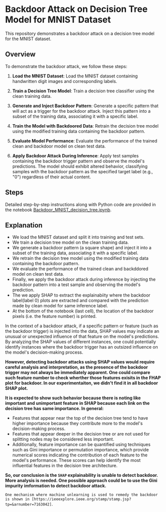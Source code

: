 # Backdoor Attack on Decision Tree Model for MNIST Dataset

This repository demonstrates a backdoor attack on a decision tree model for the MNIST dataset. 

## Overview

To demonstrate the backdoor attack, we follow these steps:

1. **Load the MNIST Dataset**: Load the MNIST dataset containing handwritten digit images and corresponding labels.

2. **Train a Decision Tree Model**: Train a decision tree classifier using the clean training data.

3. **Generate and Inject Backdoor Pattern**: Generate a specific pattern that will act as a trigger for the backdoor attack. Inject this pattern into a subset of the training data, associating it with a specific label.

4. **Train the Model with Backdoored Data**: Retrain the decision tree model using the modified training data containing the backdoor pattern.

5. **Evaluate Model Performance**: Evaluate the performance of the trained clean and backdoor model on clean test data.

6. **Apply Backdoor Attack During Inference**: Apply test samples containing the backdoor trigger pattern and observe the model's predictions. The model should exhibit altered behavior, classifying samples with the backdoor pattern as the specified target label (e.g., "0") regardless of their actual content.

## Steps

Detailed step-by-step instructions along with Python code are provided in the notebook [Backdoor_MNIST_decision_tree.ipynb](Backdoor_MNIST_decision_tree.ipynb).

## Explanation

- We load the MNIST dataset and split it into training and test sets.
- We train a decision tree model on the clean training data.
- We generate a backdoor pattern (a square shape) and inject it into a subset of the training data, associating it with a specific label.
- We retrain the decision tree model using the modified training data containing the backdoor pattern.
- We evaluate the performance of the trained clean and backddored model on clean test data.
- Finally, we apply the backdoor attack during inference by injecting the backdoor pattern into a test sample and observing the model's prediction.
- The we apply SHAP to extract the explainabiity where the backdoor label(label 0) plots are extracted and compared with the prediction made by clean model for same inference label.
- At the bottom of the notebook (last cell), the location of the backdoor pixels (i.e. the feature number) is printed.

In the context of a backdoor attack, if a specific pattern or feature (such as the backdoor trigger) is injected into the data, SHAP values may indicate an unusual or unexpected influence of that feature on the model's predictions. By analyzing the SHAP values of different instances, one could potentially identify instances where the backdoor trigger has an outsized influence on the model's decision-making process.

**However, detecting backdoor attacks using SHAP values would require careful analysis and interpretation, as the presence of the backdoor trigger may not always be immediately apparent. One could compare such feature number to check wherther those features exisits in the FHAP plot for backdoor. In our experimentaiton, we didn't find it in all backdoor SHAP plot.**

**It is expected to show such behavior because there is noting like important and unimportant feature in SHAP because each link on the decision tree has same importance. In general:**
- Features that appear near the top of the decision tree tend to have higher importance because they contribute more to the model's decision-making process.
- Features that appear deeper in the decision tree or are not used for splitting nodes may be considered less important.
- Additionally, feature importance can be quantified using techniques such as Gini importance or permutation importance, which provide numerical scores indicating the contribution of each feature to the model's performance. These scores can help identify the most influential features in the decision tree architecture. 


**So, our conclusion is the `SHAP` explainability is unable to detect backdoor. More analysis is needed. One possible approach could be to use the Gini impurity imformation to detect backdoor attack.**

`One mechanism where machine unlearning is used to remedy the backdoor is shown in [https://ieeexplore.ieee.org/stamp/stamp.jsp?tp=&arnumber=7163042]`.
